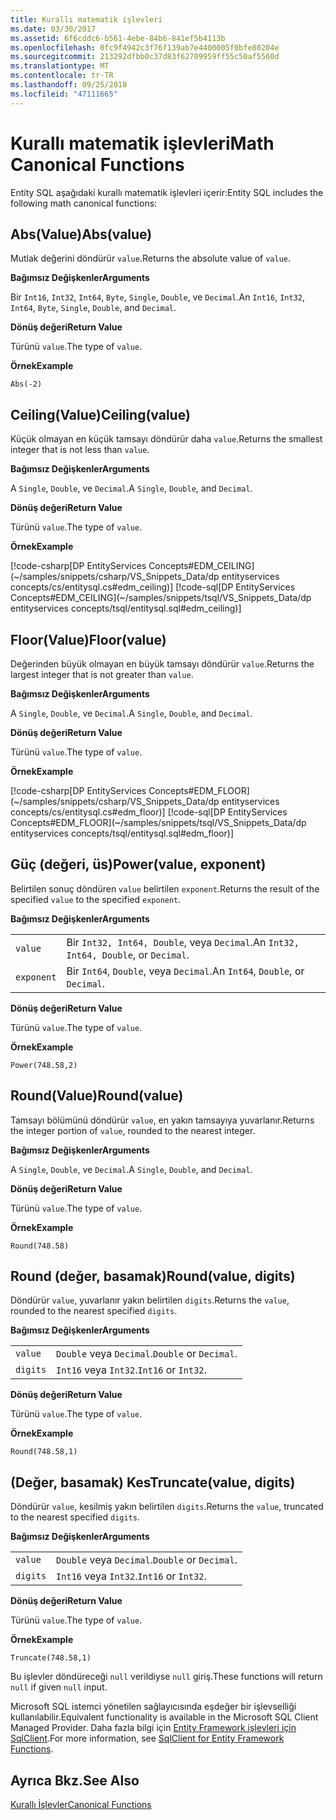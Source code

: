 ```yaml
---
title: Kurallı matematik işlevleri
ms.date: 03/30/2017
ms.assetid: 6f6cddc6-b561-4ebe-84b6-841ef5b4113b
ms.openlocfilehash: 0fc9f4942c3f76f139ab7e4400005f0bfe80204e
ms.sourcegitcommit: 213292dfbb0c37d83f62709959ff55c50af5560d
ms.translationtype: MT
ms.contentlocale: tr-TR
ms.lasthandoff: 09/25/2018
ms.locfileid: "47111665"
---
```

# <a name="math-canonical-functions"></a><span data-ttu-id="9b7b8-102">Kurallı matematik işlevleri</span><span class="sxs-lookup"><span data-stu-id="9b7b8-102">Math Canonical Functions</span></span>

<span data-ttu-id="9b7b8-103">Entity SQL aşağıdaki kurallı matematik işlevleri içerir:</span><span class="sxs-lookup"><span data-stu-id="9b7b8-103">Entity SQL includes the following math canonical functions:</span></span>
  
## <a name="absvalue"></a><span data-ttu-id="9b7b8-104">Abs(Value)</span><span class="sxs-lookup"><span data-stu-id="9b7b8-104">Abs(value)</span></span>

<span data-ttu-id="9b7b8-105">Mutlak değerini döndürür `value`.</span><span class="sxs-lookup"><span data-stu-id="9b7b8-105">Returns the absolute value of `value`.</span></span>

<span data-ttu-id="9b7b8-106">**Bağımsız Değişkenler**</span><span class="sxs-lookup"><span data-stu-id="9b7b8-106">**Arguments**</span></span>

<span data-ttu-id="9b7b8-107">Bir `Int16`, `Int32`, `Int64`, `Byte`, `Single`, `Double`, ve `Decimal`.</span><span class="sxs-lookup"><span data-stu-id="9b7b8-107">An `Int16`, `Int32`, `Int64`, `Byte`, `Single`, `Double`, and `Decimal`.</span></span>

<span data-ttu-id="9b7b8-108">**Dönüş değeri**</span><span class="sxs-lookup"><span data-stu-id="9b7b8-108">**Return Value**</span></span>

<span data-ttu-id="9b7b8-109">Türünü `value`.</span><span class="sxs-lookup"><span data-stu-id="9b7b8-109">The type of `value`.</span></span>

<span data-ttu-id="9b7b8-110">**Örnek**</span><span class="sxs-lookup"><span data-stu-id="9b7b8-110">**Example**</span></span>

`Abs(-2)`

## <a name="ceilingvalue"></a><span data-ttu-id="9b7b8-111">Ceiling(Value)</span><span class="sxs-lookup"><span data-stu-id="9b7b8-111">Ceiling(value)</span></span>

<span data-ttu-id="9b7b8-112">Küçük olmayan en küçük tamsayı döndürür daha `value`.</span><span class="sxs-lookup"><span data-stu-id="9b7b8-112">Returns the smallest integer that is not less than `value`.</span></span>

<span data-ttu-id="9b7b8-113">**Bağımsız Değişkenler**</span><span class="sxs-lookup"><span data-stu-id="9b7b8-113">**Arguments**</span></span>

<span data-ttu-id="9b7b8-114">A `Single`, `Double`, ve `Decimal`.</span><span class="sxs-lookup"><span data-stu-id="9b7b8-114">A `Single`, `Double`, and `Decimal`.</span></span>

<span data-ttu-id="9b7b8-115">**Dönüş değeri**</span><span class="sxs-lookup"><span data-stu-id="9b7b8-115">**Return Value**</span></span>

<span data-ttu-id="9b7b8-116">Türünü `value`.</span><span class="sxs-lookup"><span data-stu-id="9b7b8-116">The type of `value`.</span></span>

<span data-ttu-id="9b7b8-117">**Örnek**</span><span class="sxs-lookup"><span data-stu-id="9b7b8-117">**Example**</span></span>

[!code-csharp[DP EntityServices Concepts#EDM_CEILING](~/samples/snippets/csharp/VS_Snippets_Data/dp entityservices concepts/cs/entitysql.cs#edm_ceiling)]
[!code-sql[DP EntityServices Concepts#EDM_CEILING](~/samples/snippets/tsql/VS_Snippets_Data/dp entityservices concepts/tsql/entitysql.sql#edm_ceiling)]

## <a name="floorvalue"></a><span data-ttu-id="9b7b8-118">Floor(Value)</span><span class="sxs-lookup"><span data-stu-id="9b7b8-118">Floor(value)</span></span>

<span data-ttu-id="9b7b8-119">Değerinden büyük olmayan en büyük tamsayı döndürür `value`.</span><span class="sxs-lookup"><span data-stu-id="9b7b8-119">Returns the largest integer that is not greater than `value`.</span></span>

<span data-ttu-id="9b7b8-120">**Bağımsız Değişkenler**</span><span class="sxs-lookup"><span data-stu-id="9b7b8-120">**Arguments**</span></span>

<span data-ttu-id="9b7b8-121">A `Single`, `Double`, ve `Decimal`.</span><span class="sxs-lookup"><span data-stu-id="9b7b8-121">A `Single`, `Double`, and `Decimal`.</span></span>

<span data-ttu-id="9b7b8-122">**Dönüş değeri**</span><span class="sxs-lookup"><span data-stu-id="9b7b8-122">**Return Value**</span></span>

<span data-ttu-id="9b7b8-123">Türünü `value`.</span><span class="sxs-lookup"><span data-stu-id="9b7b8-123">The type of `value`.</span></span>

<span data-ttu-id="9b7b8-124">**Örnek**</span><span class="sxs-lookup"><span data-stu-id="9b7b8-124">**Example**</span></span>

[!code-csharp[DP EntityServices Concepts#EDM_FLOOR](~/samples/snippets/csharp/VS_Snippets_Data/dp entityservices concepts/cs/entitysql.cs#edm_floor)]
[!code-sql[DP EntityServices Concepts#EDM_FLOOR](~/samples/snippets/tsql/VS_Snippets_Data/dp entityservices concepts/tsql/entitysql.sql#edm_floor)]

## <a name="powervalue-exponent"></a><span data-ttu-id="9b7b8-125">Güç (değeri, üs)</span><span class="sxs-lookup"><span data-stu-id="9b7b8-125">Power(value, exponent)</span></span>

<span data-ttu-id="9b7b8-126">Belirtilen sonuç döndüren `value` belirtilen `exponent`.</span><span class="sxs-lookup"><span data-stu-id="9b7b8-126">Returns the result of the specified `value` to the specified `exponent`.</span></span>

<span data-ttu-id="9b7b8-127">**Bağımsız Değişkenler**</span><span class="sxs-lookup"><span data-stu-id="9b7b8-127">**Arguments**</span></span>

|  |  |
|--|--|
|`value` | <span data-ttu-id="9b7b8-128">Bir `Int32, Int64, Double`, veya `Decimal`.</span><span class="sxs-lookup"><span data-stu-id="9b7b8-128">An `Int32, Int64, Double`, or `Decimal`.</span></span> |
|`exponent` | <span data-ttu-id="9b7b8-129">Bir `Int64`, `Double`, veya `Decimal`.</span><span class="sxs-lookup"><span data-stu-id="9b7b8-129">An `Int64`, `Double`, or `Decimal`.</span></span> |

<span data-ttu-id="9b7b8-130">**Dönüş değeri**</span><span class="sxs-lookup"><span data-stu-id="9b7b8-130">**Return Value**</span></span>

<span data-ttu-id="9b7b8-131">Türünü `value`.</span><span class="sxs-lookup"><span data-stu-id="9b7b8-131">The type of `value`.</span></span>

<span data-ttu-id="9b7b8-132">**Örnek**</span><span class="sxs-lookup"><span data-stu-id="9b7b8-132">**Example**</span></span>

`Power(748.58,2)`

## <a name="roundvalue"></a><span data-ttu-id="9b7b8-133">Round(Value)</span><span class="sxs-lookup"><span data-stu-id="9b7b8-133">Round(value)</span></span>

<span data-ttu-id="9b7b8-134">Tamsayı bölümünü döndürür `value`, en yakın tamsayıya yuvarlanır.</span><span class="sxs-lookup"><span data-stu-id="9b7b8-134">Returns the integer portion of `value`, rounded to the nearest integer.</span></span>

<span data-ttu-id="9b7b8-135">**Bağımsız Değişkenler**</span><span class="sxs-lookup"><span data-stu-id="9b7b8-135">**Arguments**</span></span>

<span data-ttu-id="9b7b8-136">A `Single`, `Double`, ve `Decimal`.</span><span class="sxs-lookup"><span data-stu-id="9b7b8-136">A `Single`, `Double`, and `Decimal`.</span></span>

<span data-ttu-id="9b7b8-137">**Dönüş değeri**</span><span class="sxs-lookup"><span data-stu-id="9b7b8-137">**Return Value**</span></span>

<span data-ttu-id="9b7b8-138">Türünü `value`.</span><span class="sxs-lookup"><span data-stu-id="9b7b8-138">The type of `value`.</span></span>

<span data-ttu-id="9b7b8-139">**Örnek**</span><span class="sxs-lookup"><span data-stu-id="9b7b8-139">**Example**</span></span>

`Round(748.58)`

## <a name="roundvalue-digits"></a><span data-ttu-id="9b7b8-140">Round (değer, basamak)</span><span class="sxs-lookup"><span data-stu-id="9b7b8-140">Round(value, digits)</span></span>

<span data-ttu-id="9b7b8-141">Döndürür `value`, yuvarlanır yakın belirtilen `digits`.</span><span class="sxs-lookup"><span data-stu-id="9b7b8-141">Returns the `value`, rounded to the nearest specified `digits`.</span></span>

<span data-ttu-id="9b7b8-142">**Bağımsız Değişkenler**</span><span class="sxs-lookup"><span data-stu-id="9b7b8-142">**Arguments**</span></span>

|  |  |
|--|--|
|`value`|<span data-ttu-id="9b7b8-143">`Double` veya `Decimal`.</span><span class="sxs-lookup"><span data-stu-id="9b7b8-143">`Double` or `Decimal`.</span></span>|
|`digits`|<span data-ttu-id="9b7b8-144">`Int16` veya `Int32`.</span><span class="sxs-lookup"><span data-stu-id="9b7b8-144">`Int16` or `Int32`.</span></span>|

<span data-ttu-id="9b7b8-145">**Dönüş değeri**</span><span class="sxs-lookup"><span data-stu-id="9b7b8-145">**Return Value**</span></span>

<span data-ttu-id="9b7b8-146">Türünü `value`.</span><span class="sxs-lookup"><span data-stu-id="9b7b8-146">The type of `value`.</span></span>

<span data-ttu-id="9b7b8-147">**Örnek**</span><span class="sxs-lookup"><span data-stu-id="9b7b8-147">**Example**</span></span>

`Round(748.58,1)`

## <a name="truncatevalue-digits"></a><span data-ttu-id="9b7b8-148">(Değer, basamak) Kes</span><span class="sxs-lookup"><span data-stu-id="9b7b8-148">Truncate(value, digits)</span></span>

<span data-ttu-id="9b7b8-149">Döndürür `value`, kesilmiş yakın belirtilen `digits`.</span><span class="sxs-lookup"><span data-stu-id="9b7b8-149">Returns the `value`, truncated to the nearest specified `digits`.</span></span>

<span data-ttu-id="9b7b8-150">**Bağımsız Değişkenler**</span><span class="sxs-lookup"><span data-stu-id="9b7b8-150">**Arguments**</span></span>

|  |  |
|--|--|
|`value`|<span data-ttu-id="9b7b8-151">`Double` veya `Decimal`.</span><span class="sxs-lookup"><span data-stu-id="9b7b8-151">`Double` or `Decimal`.</span></span>|
|`digits`|<span data-ttu-id="9b7b8-152">`Int16` veya `Int32`.</span><span class="sxs-lookup"><span data-stu-id="9b7b8-152">`Int16` or `Int32`.</span></span>|

<span data-ttu-id="9b7b8-153">**Dönüş değeri**</span><span class="sxs-lookup"><span data-stu-id="9b7b8-153">**Return Value**</span></span>

<span data-ttu-id="9b7b8-154">Türünü `value`.</span><span class="sxs-lookup"><span data-stu-id="9b7b8-154">The type of `value`.</span></span>

<span data-ttu-id="9b7b8-155">**Örnek**</span><span class="sxs-lookup"><span data-stu-id="9b7b8-155">**Example**</span></span>

`Truncate(748.58,1)`  
  
 <span data-ttu-id="9b7b8-156">Bu işlevler döndüreceği `null` verildiyse `null` giriş.</span><span class="sxs-lookup"><span data-stu-id="9b7b8-156">These functions will return `null` if given `null` input.</span></span>  
  
 <span data-ttu-id="9b7b8-157">Microsoft SQL istemci yönetilen sağlayıcısında eşdeğer bir işlevselliği kullanılabilir.</span><span class="sxs-lookup"><span data-stu-id="9b7b8-157">Equivalent functionality is available in the Microsoft SQL Client Managed Provider.</span></span> <span data-ttu-id="9b7b8-158">Daha fazla bilgi için [Entity Framework işlevleri için SqlClient](../../../../../../docs/framework/data/adonet/ef/sqlclient-for-ef-functions.md).</span><span class="sxs-lookup"><span data-stu-id="9b7b8-158">For more information, see [SqlClient for Entity Framework Functions](../../../../../../docs/framework/data/adonet/ef/sqlclient-for-ef-functions.md).</span></span>  
  
## <a name="see-also"></a><span data-ttu-id="9b7b8-159">Ayrıca Bkz.</span><span class="sxs-lookup"><span data-stu-id="9b7b8-159">See Also</span></span>  
 [<span data-ttu-id="9b7b8-160">Kurallı İşlevler</span><span class="sxs-lookup"><span data-stu-id="9b7b8-160">Canonical Functions</span></span>](../../../../../../docs/framework/data/adonet/ef/language-reference/canonical-functions.md)
